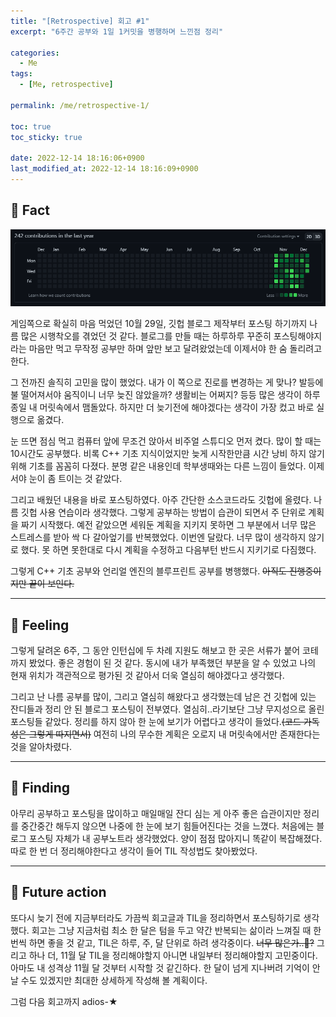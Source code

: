 ```yaml
---
title: "[Retrospective] 회고 #1"
excerpt: "6주간 공부와 1일 1커밋을 병행하며 느낀점 정리"

categories:
  - Me
tags:
  - [Me, retrospective]

permalink: /me/retrospective-1/

toc: true
toc_sticky: true

date: 2022-12-14 18:16:06+0900
last_modified_at: 2022-12-14 18:16:09+0900
---
```

 
## 👻 Fact
![Alt Text](/assets/images/posts_img/dandi/me/retrospective-1/git.PNG)   

게임쪽으로 확실히 마음 먹었던 10월 29일, 깃헙 블로그 제작부터 포스팅 하기까지 나름 많은 시행착오를 겪었던 것 같다. 블로그를 만들 때는 하루하루 꾸준히 포스팅해야지라는 마음만 먹고 무작정 공부만 하며 앞만 보고 달려왔었는데 이제서야 한 숨 돌리려고 한다.

그 전까진 솔직히 고민을 많이 했었다. 내가 이 쪽으로 진로를 변경하는 게 맞나? 발등에 불 떨어져서야 움직이니 너무 늦진 않았을까? 생활비는 어쩌지? 등등 많은 생각이 하루종일 내 머릿속에서 맴돌았다. 하지만 더 늦기전에 해야겠다는 생각이 가장 컸고 바로 실행으로 옮겼다.

눈 뜨면 점심 먹고 컴퓨터 앞에 무조건 앉아서 비주얼 스튜디오 먼저 켰다. 많이 할 때는 10시간도 공부했다. 비록 C++ 기초 지식이었지만 늦게 시작한만큼 시간 낭비 하지 않기 위해 기초를 꼼꼼히 다졌다. 분명 같은 내용인데 학부생때와는 다른 느낌이 들었다. 이제서야 눈이 좀 트이는 것 같았다.

그리고 배웠던 내용을 바로 포스팅하였다. 아주 간단한 소스코드라도 깃헙에 올렸다. 나름 깃헙 사용 연습이라 생각했다. 그렇게 공부하는 방법이 습관이 되면서 주 단위로 계획을 짜기 시작했다. 예전 같았으면 세워둔 계획을 지키지 못하면 그 부분에서 너무 많은 스트레스를 받아 싹 다 갈아엎기를 반복했었다. 이번엔 달랐다. 너무 많이 생각하지 않기로 했다. 못 하면 못한대로 다시 계획을 수정하고 다음부턴 반드시 지키기로 다짐했다.

그렇게 C++ 기초 공부와 언리얼 엔진의 블루프린트 공부를 병행했다. ~~아직도 진행중이지만 끝이 보인다.~~

***

## 👻 Feeling
그렇게 달려온 6주, 그 동안 인턴십에 두 차례 지원도 해보고 한 곳은 서류가 붙어 코테까지 봤었다. 좋은 경험이 된 것 같다. 동시에 내가 부족했던 부분을 알 수 있었고 나의 현재 위치가 객관적으로 평가된 것 같아서 더욱 열심히 해야겠다고 생각했다.

그리고 난 나름 공부를 많이, 그리고 열심히 해왔다고 생각했는데 남은 건 깃헙에 있는 잔디들과 정리 안 된 블로그 포스팅이 전부였다. 열심히..라기보단 그냥 무지성으로 올린 포스팅들 같았다. 정리를 하지 않아 한 눈에 보기가 어렵다고 생각이 들었다.~~(코드 가독성은 그렇게 따지면서)~~ 여전히 나의 무수한 계획은 오로지 내 머릿속에서만 존재한다는 것을 알아차렸다.

***

## 👻 Finding
아무리 공부하고 포스팅을 많이하고 매일매일 잔디 심는 게 아주 좋은 습관이지만 정리를 중간중간 해두지 않으면 나중에 한 눈에 보기 힘들어진다는 것을 느꼈다. 처음에는 블로그 포스팅 자체가 내 공부노트라 생각했었다. 양이 점점 많아지니 똑같이 복잡해졌다. 따로 한 번 더 정리해야한다고 생각이 들어 TIL 작성법도 찾아봤었다.

***

## 👻 Future action
또다시 늦기 전에 지금부터라도 가끔씩 회고글과 TIL을 정리하면서 포스팅하기로 생각했다. 회고는 그냥 지금처럼 최소 한 달은 텀을 두고 약간 반복되는 삶이라 느껴질 때 한 번씩 하면 좋을 것 같고, TIL은 하루, 주, 달 단위로 하려 생각중이다. ~~너무 많은가..🤔?~~ 그리고 하나 더, 11월 달 TIL을 정리해야할지 아니면 내일부터 정리해야할지 고민중이다. 아마도 내 성격상 11월 달 것부터 시작할 것 같긴하다. 한 달이 넘게 지나버려 기억이 안 날 수도 있겠지만 최대한 상세하게 작성해 볼 계획이다.

그럼 다음 회고까지 adios-★